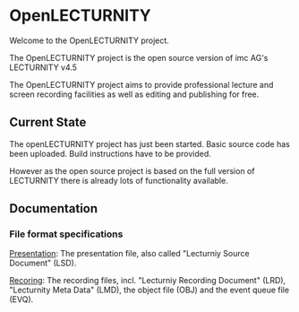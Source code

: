 OpenLECTURNITY
==============

Welcome to the OpenLECTURNITY project.

The OpenLECTURNITY project is the open source version of imc AG's LECTURNITY v4.5

The OpenLECTURNITY project aims to provide professional lecture and screen recording facilities as well as editing and publishing for free.


Current State
-------------

The openLECTURNITY project has just been started. Basic source code has been uploaded. Build instructions have to be provided.

However as the open source project is based on the full version of LECTURNITY there is already lots of functionality available.


Documentation
-------------

### File format specifications

[Presentation](tree/master/doc/lecturnitySourceDocuments): The presentation file, also called "Lecturniy Source Document" (LSD).

[Recoring](tree/master/doc/lecturnityRecordings): The recording files, incl. "Lecturniy Recording Document" (LRD), "Lecturnity Meta Data" (LMD), the object file (OBJ) and the event queue file (EVQ).
